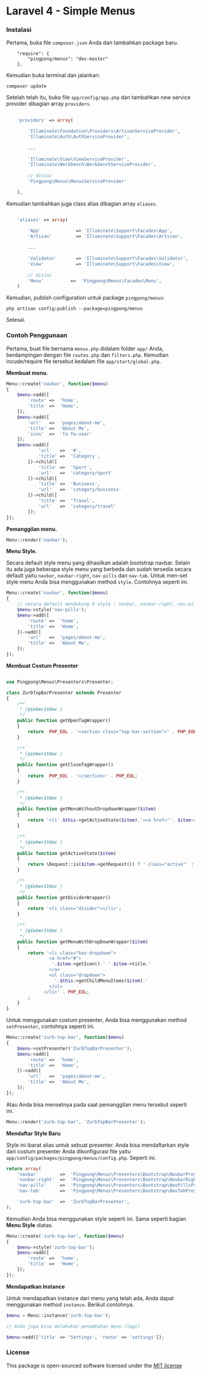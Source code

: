 Laravel 4 - Simple Menus
========================

### Instalasi

Pertama, buka file `composer.json` Anda dan tambahkan package baru.
```
    "require": {
        "pingpong/menus": "dev-master" 
    },
```
Kemudian buka terminal dan jalankan:
```
composer update 
```
Setelah telah itu, buka file `app/config/app.php` dan tambahkan new service provider dibagian array `providers`.
```php
   
	'providers' => array(

		'Illuminate\Foundation\Providers\ArtisanServiceProvider',
		'Illuminate\Auth\AuthServiceProvider',
		
		...
		
		'Illuminate\View\ViewServiceProvider',
		'Illuminate\Workbench\WorkbenchServiceProvider',
		
		// disini
		'Pingpong\Menus\MenusServiceProvider'

	),
```
Kemudian tambahkan juga class alias dibagian array `aliases`.

```php

	'aliases' => array(

		'App'             => 'Illuminate\Support\Facades\App',
		'Artisan'         => 'Illuminate\Support\Facades\Artisan',
		
		...
		
		'Validator'       => 'Illuminate\Support\Facades\Validator',
		'View'            => 'Illuminate\Support\Facades\View',
		
		// disini
		'Menu'          =>  'Pingpong\Menus\Facades\Menu',
	)
```
Kemudian, publish configuration untuk package `pingpong/menus`:
```
php artisan config:publish --package=pingpong/menus
```
Selesai.
### Contoh Penggunaan

Pertama, buat file bernama `menus.php` didalam folder `app/` Anda, berdampingan dengan file `routes.php` dan `filters.php`. Kemudian incude/require file tersebut kedalam file `app/start/global.php`.

**Membuat menu.**
```php
Menu::create('navbar', function($menu)
{
	$menu->add([
		'route'	=>	'home',
		'title'	=>	'Home',
	]);
	$menu->add([
		'url'	=>	'pages/about-me',
		'title'	=>	'About Me',
		'icon'  =>  'fa fa-user'
	]);
	$menu->add([
			'url'	=>	'#',
			'title'	=>	'Category',
		])->child([
			'title' => 	'Sport',
			'url'	=>	'category/sport'
	   	])->child([
			'title' => 	'Business',
			'url'	=>	'category/business'
	   	])->child([
			'title' => 	'Travel',
			'url'	=>	'category/travel'
	   	]);
});
````

**Pemanggilan menu.**
```php
Menu::render('navbar');
```

**Menu Style.**

Secara default style menu yang dihasilkan adalah bootstrap navbar. Selain itu ada juga beberapa style menu yang berbeda dan sudah tersedia secara default yaitu `navbar`, `navbar-right`, `nav-pills` dan `nav-tab`. Untuk men-set style menu Anda bisa menggunakan method `style`. Contohnya seperti ini.

```php
Menu::create('navbar', function($menu)
{
	// secara default mendukung 4 style : navbar, navbar-right, nav-pills dan nav-tab
	$menu->style('nav-pills');
	$menu->add([
		'route'	=>	'home',
		'title'	=>	'Home',
	])->add([
		'url'	=>	'pages/about-me',
		'title'	=>	'About Me',
	]);
});
```

**Membuat Costum Presenter**
```php

use Pingpong\Menus\Presenters\Presenter;

class ZurbTopBarPresenter extends Presenter
{
	/**
	 * {@inheritdoc }
	 */
	public function getOpenTagWrapper()
	{
		return  PHP_EOL . '<section class="top-bar-section">' . PHP_EOL;
	}

	/**
	 * {@inheritdoc }
	 */
	public function getCloseTagWrapper()
	{
		return  PHP_EOL . '</section>' . PHP_EOL;
	}

	/**
	 * {@inheritdoc }
	 */
	public function getMenuWithoutDropdownWrapper($item)
	{
		return '<li'.$this->getActiveState($item).'><a href="'. $item->getUrl() .'">'.$item->getIcon().' '.$item->title.'</a></li>';
	}

	/**
	 * {@inheritdoc }
	 */
	public function getActiveState($item)
	{
		return \Request::is($item->getRequest()) ? ' class="active"' : null;
	}

	/**
	 * {@inheritdoc }
	 */
	public function getDividerWrapper()
	{
		return '<li class="divider"></li>';
	}

	/**
	 * {@inheritdoc }
	 */
	public function getMenuWithDropDownWrapper($item)
	{
		return '<li class="has-dropdown">
		        <a href="#">
		         '.$item->getIcon().' '.$item->title.'
		        </a>
		        <ul class="dropdown">
		          '.$this->getChildMenuItems($item).'
		        </ul>
		      </li>' . PHP_EOL;
		;
	}
}

```
Untuk menggunakan costum presenter, Anda bisa menggunakan method `setPresenter`, contohnya seperti ini.
```php
Menu::create('zurb-top-bar', function($menu)
{
	$menu->setPresenter('ZurbTopBarPresenter');
	$menu->add([
		'route'	=>	'home',
		'title'	=>	'Home',
	])->add([
		'url'	=>	'pages/about-me',
		'title'	=>	'About Me',
	]);
});
```
Atau Anda bisa mensetnya pada saat pemanggilan menu tersebut seperti ini.
```php
Menu::render('zurb-top-bar', 'ZurbTopBarPresenter');
```

**Mendaftar Style Baru**

Style ini ibarat alias untuk sebuat presenter. Anda bisa mendaftarkan style dari costum presenter Anda dikonfigurasi file yaitu `app/config/packages/pingpong/menus/config.php`. Seperti ini.

```php
return array(
	'navbar'		=>	'Pingpong\Menus\Presenters\Bootstrap\NavbarPresenter',
	'navbar-right'	=>	'Pingpong\Menus\Presenters\Bootstrap\NavbarRightPresenter',
	'nav-pills'		=>	'Pingpong\Menus\Presenters\Bootstrap\NavPillsPresenter',
	'nav-tab'		=>	'Pingpong\Menus\Presenters\Bootstrap\NavTabPresenter',

	'zurb-top-bar'	=>	'ZurbTopBarPresenter',
);
```
Kemudian Anda bisa menggunakan style seperti ini. Sama seperti bagian **Menu Style** diatas.
```php
Menu::create('zurb-top-bar', function($menu)
{
	$menu->style('zurb-top-bar');
	$menu->add([
		'route'	=>	'home',
		'title'	=>	'Home',
	]);
});
```

**Mendapatkan Instance**

Untuk mendapatkan instance dari menu yang telah ada, Anda dapat menggunakan method `instance`. Berikut contohnya.

```php
$menu = Menu::instance('zurb-top-bar');

// Anda juga bisa melakukan penambahan menu (lagi)

$menu->add(['title' => 'Settings', 'route' => 'settings']);
```

### License
This package is open-sourced software licensed under the [MIT license](http://opensource.org/licenses/MIT)
